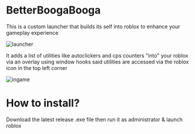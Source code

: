 # BetterBoogaBooga

This is a custom launcher that builds its self into roblox to enhance your gameplay experience

![launcher](https://i.imgur.com/vs7SHFe.png)

It adds a list of utilities like autoclickers and cps counters "into" your roblox via an overlay using window hooks
said utilities are accessed via the roblox icon in the top left corner

![ingame](https://i.imgur.com/svsKL0v.png)

# How to install?
Download the latest release .exe file then run it as administrator & launch roblox
